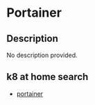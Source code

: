 # Portainer

## Description

No description provided.

## k8 at home search

- [portainer](https://nanne.dev/k8s-at-home-search/#/portainer)
